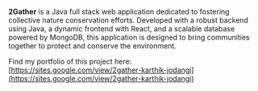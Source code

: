 **2Gather** is a Java full stack web application dedicated to fostering collective nature conservation efforts. Developed with a robust backend using Java, a dynamic frontend with React, and a scalable database powered by MongoDB, this application is designed to bring communities together to protect and conserve the environment.

Find my portfolio of this project here: [https://sites.google.com/view/2gather-karthik-jodangi](https://sites.google.com/view/2gather-karthik-jodangi)
